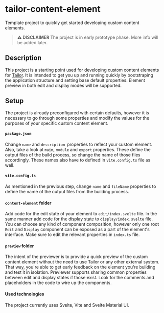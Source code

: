 # tailor-content-element

Template project to quickly get started developing custom content elements.

> **:warning: DISCLAIMER**
> The project is in early prototype phase. More info will be added later.

## Description

This project is a starting point used for developing custom content elements
for [Tailor](https://github.com/ExtensionEngine/tailor).
It is intended to get you up and running quickly by bootstraping the application
structure and setting base default properties.
Element preview in both edit and display modes will be supported.

## Setup

The project is already preconfigured with certain defaults,
however it is necessary to go through some properties and modify the values
for the purposes of your specific custom content element.

#### `package.json`

Change `name` and `description `properties to reflect your custom element.
Also, take a look at `main`, `module` and `export` properties. These define the
output files of the build process, so change the name of those files accordingly.
These names also have to defined in `vite.config.ts` file as well.

#### `vite.config.ts`

As mentioned in the previous step, change `name` and `fileName` properties to define
the name of the output files from the building process.

#### `content-element` folder

Add code for the edit state of your element to `edit/index.svelte` file. In the same
manner add code for the display state to `display/index.svelte` file. You can choose
any kind of component composition, however only one root `Edit` and `Display` component
can be exposed as a part of the element's interface.
Make sure to edit the relevant properties in `index.ts` file.

#### `preview` folder

The intent of the previewer is to provide a quick preview of the custom content element
without the need to use Tailor or any other external system. That way, you're able
to get early feedback on the element you're building and test it in isolation.
Previewer supports sharing common properties between edit and display states if those exist.
Look for the comments and placeholders in the code to wire up the components.

#### Used technologies

The project currently uses Svelte, Vite and Svelte Material UI.
